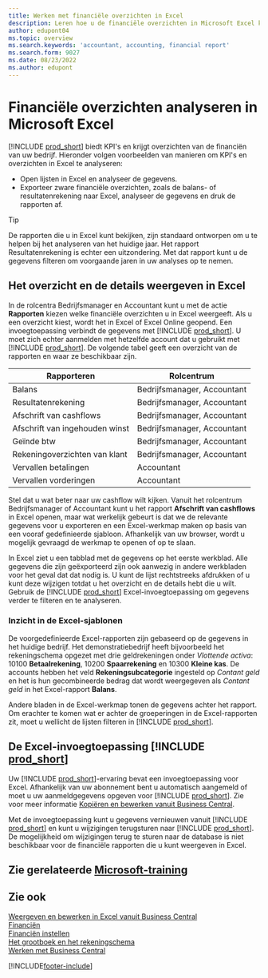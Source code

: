 ```yaml
---
title: Werken met financiële overzichten in Excel
description: Leren hoe u de financiële overzichten in Microsoft Excel kunt openen vanuit Business Central voor een betere analyse.
author: edupont04
ms.topic: overview
ms.search.keywords: 'accountant, accounting, financial report'
ms.search.form: 9027
ms.date: 08/23/2022
ms.author: edupont
---
```

# <a name="analyzing-financial-statements-in-microsoft-excel"></a>Financiële overzichten analyseren in Microsoft Excel

[!INCLUDE [prod_short](includes/prod_short.md)] biedt KPI's en krijgt overzichten van de financiën van uw bedrijf. Hieronder volgen voorbeelden van manieren om KPI's en overzichten in Excel te analyseren:

* Open lijsten in Excel en analyseer de gegevens. 
* Exporteer zware financiële overzichten, zoals de balans- of resultatenrekening naar Excel, analyseer de gegevens en druk de rapporten af.  

> [!TIP]
> De rapporten die u in Excel kunt bekijken, zijn standaard ontworpen om u te helpen bij het analyseren van het huidige jaar. Het rapport Resultatenrekening is echter een uitzondering. Met dat rapport kunt u de gegevens filteren om voorgaande jaren in uw analyses op te nemen.

## <a name="getting-the-overview-and-the-details-in-excel"></a>Het overzicht en de details weergeven in Excel

In de rolcentra Bedrijfsmanager en Accountant kunt u met de actie **Rapporten** kiezen welke financiële overzichten u in Excel weergeeft. Als u een overzicht kiest, wordt het in Excel of Excel Online geopend. Een invoegtoepassing verbindt de gegevens met [!INCLUDE [prod_short](includes/prod_short.md)]. U moet zich echter aanmelden met hetzelfde account dat u gebruikt met [!INCLUDE [prod_short](includes/prod_short.md)]. De volgende tabel geeft een overzicht van de rapporten en waar ze beschikbaar zijn.  


|Rapporteren  |Rolcentrum  |
|---------|---------|
|Balans                 | Bedrijfsmanager, Accountant |
|Resultatenrekening              | Bedrijfsmanager, Accountant |
|Afschrift van cashflows       | Bedrijfsmanager, Accountant |
|Afschrift van ingehouden winst| Bedrijfsmanager, Accountant |
|Geïnde btw         | Bedrijfsmanager, Accountant |
|Rekeningoverzichten van klant           | Bedrijfsmanager, Accountant |
|Vervallen betalingen         | Accountant |
|Vervallen vorderingen      | Accountant |

Stel dat u wat beter naar uw cashflow wilt kijken. Vanuit het rolcentrum Bedrijfsmanager of Accountant kunt u het rapport **Afschrift van cashflows** in Excel openen, maar wat werkelijk gebeurt is dat we de relevante gegevens voor u exporteren en een Excel-werkmap maken op basis van een vooraf gedefinieerde sjabloon. Afhankelijk van uw browser, wordt u mogelijk gevraagd de werkmap te openen of op te slaan.  

In Excel ziet u een tabblad met de gegevens op het eerste werkblad. Alle gegevens die zijn geëxporteerd zijn ook aanwezig in andere werkbladen voor het geval dat dat nodig is. U kunt de lijst rechtstreeks afdrukken of u kunt deze wijzigen totdat u het overzicht en de details hebt die u wilt. Gebruik de [!INCLUDE [prod_short](includes/prod_short.md)] Excel-invoegtoepassing om gegevens verder te filteren en te analyseren.  

### <a name="understanding-the-excel-templates"></a>Inzicht in de Excel-sjablonen

De voorgedefinieerde Excel-rapporten zijn gebaseerd op de gegevens in het huidige bedrijf. Het demonstratiebedrijf heeft bijvoorbeeld het rekeningschema opgezet met drie geldrekeningen onder *Vlottende activa*: 10100 **Betaalrekening**, 10200 **Spaarrekening** en 10300 **Kleine kas**. De accounts hebben het veld **Rekeningsubcategorie** ingesteld op *Contant geld* en het is hun gecombineerde bedrag dat wordt weergegeven als *Contant geld* in het Excel-rapport **Balans**.  

Andere bladen in de Excel-werkmap tonen de gegevens achter het rapport. Om erachter te komen wat er achter de groeperingen in de Excel-rapporten zit, moet u wellicht de lijsten filteren in [!INCLUDE [prod_short](includes/prod_short.md)].  

## <a name="the--excel-add-in"></a>De Excel-invoegtoepassing [!INCLUDE [prod_short](includes/prod_short.md)]

Uw [!INCLUDE [prod_short](includes/prod_short.md)]-ervaring bevat een invoegtoepassing voor Excel. Afhankelijk van uw abonnement bent u automatisch aangemeld of moet u uw aanmeldgegevens opgeven voor [!INCLUDE [prod_short](includes/prod_short.md)]. Zie voor meer informatie [Kopiëren en bewerken vanuit Business Central](across-work-with-excel.md).  

Met de invoegtoepassing kunt u gegevens vernieuwen vanuit [!INCLUDE [prod_short](includes/prod_short.md)] en kunt u wijzigingen terugsturen naar [!INCLUDE [prod_short](includes/prod_short.md)]. De mogelijkheid om wijzigingen terug te sturen naar de database is niet beschikbaar voor de financiële rapporten die u kunt weergeven in Excel.  

## <a name="see-related-microsoft-training"></a>Zie gerelateerde [Microsoft-training](/training/modules/configure-powerbi-excel-dynamics-365-business-central/index)

## <a name="see-also"></a>Zie ook

[Weergeven en bewerken in Excel vanuit Business Central](across-work-with-excel.md)  
[Financiën](finance.md)  
[Financiën instellen](finance-setup-finance.md)  
[Het grootboek en het rekeningschema](finance-general-ledger.md)  
[Werken met Business Central](ui-work-product.md)  


[!INCLUDE[footer-include](includes/footer-banner.md)]
